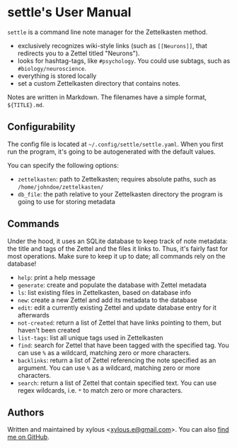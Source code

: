 # settle's User Manual

`settle` is a command line note manager for the Zettelkasten method.

- exclusively recognizes wiki-style links (such as `[[Neurons]]`, that redirects
you to a Zettel titled "Neurons").
- looks for hashtag-tags, like `#psychology`. You could use subtags, such as
`#biology/neuroscience`.
- everything is stored locally
- set a custom Zettelkasten directory that contains notes.

Notes are written in Markdown. The filenames have a simple format,
`${TITLE}.md`.

## Configurability

The config file is located at `~/.config/settle/settle.yaml`. When you first
run the program, it's going to be autogenerated with the default values.

You can specify the following options:
- `zettelkasten`: path to Zettelkasten; requires absolute paths, such as
`/home/johndoe/zettelkasten/`
- `db_file`: the path relative to your Zettelkasten directory the program is
going to use for storing metadata

## Commands

Under the hood, it uses an SQLite database to keep track of note metadata: the
title and tags of the Zettel and the files it links to. Thus, it's fairly fast
for most operations. Make sure to keep it up to date; all commands rely on the
database!

- `help`: print a help message
- `generate`: create and populate the database with Zettel metadata
- `ls`: list existing files in Zettelkasten, based on database info
- `new`: create a new Zettel and add its metadata to the database
- `edit`: edit a currently existing Zettel and update database entry for it
afterwards
- `not-created`: return a list of Zettel that have links pointing to them, but
haven't been created
- `list-tags`: list all unique tags used in Zettelkasten
- `find`: search for Zettel that have been tagged with the specified tag. You
can use `%` as a wildcard, matching zero or more characters.
- `backlinks`: return a list of Zettel referencing the note specified as an
argument. You can use `%` as a wildcard, matching zero or more characters.
- `search`: return a list of Zettel that contain specified text. You can use
regex wildcards, i.e. `*` to match zero or more characters.

## Authors

Written and maintained by xylous \<xylous.e@gmail.com\>. You can also [find me on
GitHub](https://github.com/xylous).
